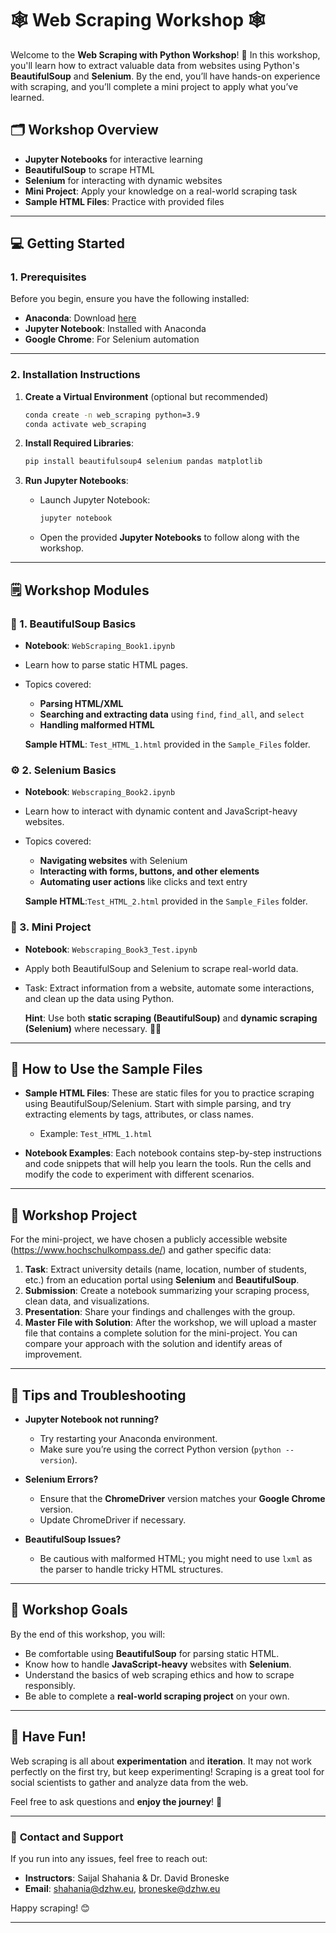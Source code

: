 # 🕸️ **Web Scraping Workshop** 🕸️

Welcome to the **Web Scraping with Python Workshop**! 🎉 In this workshop, you'll learn how to extract valuable data from websites using Python's **BeautifulSoup** and **Selenium**. By the end, you’ll have hands-on experience with scraping, and you’ll complete a mini project to apply what you’ve learned.

## 🗂️ **Workshop Overview**

- **Jupyter Notebooks** for interactive learning
- **BeautifulSoup** to scrape HTML
- **Selenium** for interacting with dynamic websites
- **Mini Project**: Apply your knowledge on a real-world scraping task
- **Sample HTML Files**: Practice with provided files

---

## 💻 **Getting Started**

### 1. **Prerequisites**

Before you begin, ensure you have the following installed:

- **Anaconda**: Download [here](https://www.anaconda.com/products/distribution)
- **Jupyter Notebook**: Installed with Anaconda
- **Google Chrome**: For Selenium automation


---

### 2. **Installation Instructions**

1. **Create a Virtual Environment** (optional but recommended)
   ```bash
   conda create -n web_scraping python=3.9
   conda activate web_scraping
   ```

2. **Install Required Libraries**:
   ```bash
   pip install beautifulsoup4 selenium pandas matplotlib
   ```

3. **Run Jupyter Notebooks**:
   - Launch Jupyter Notebook:
     ```bash
     jupyter notebook
     ```
   - Open the provided **Jupyter Notebooks** to follow along with the workshop.

---

## 🗒️ **Workshop Modules**

### 📖 1. **BeautifulSoup Basics**
- **Notebook**: `WebScraping_Book1.ipynb`
- Learn how to parse static HTML pages.
- Topics covered:
  - **Parsing HTML/XML**
  - **Searching and extracting data** using `find`, `find_all`, and `select`
  - **Handling malformed HTML**
  
  **Sample HTML**: `Test_HTML_1.html` provided in the `Sample_Files` folder.

### ⚙️ 2. **Selenium Basics**
- **Notebook**: `Webscraping_Book2.ipynb`
- Learn how to interact with dynamic content and JavaScript-heavy websites.
- Topics covered:
  - **Navigating websites** with Selenium
  - **Interacting with forms, buttons, and other elements**
  - **Automating user actions** like clicks and text entry
  
  **Sample HTML**:`Test_HTML_2.html` provided in the `Sample_Files` folder.

### 🎯 3. **Mini Project**
- **Notebook**: `Webscraping_Book3_Test.ipynb`
- Apply both BeautifulSoup and Selenium to scrape real-world data.
- Task: Extract information from a website, automate some interactions, and clean up the data using Python.

  **Hint**: Use both **static scraping (BeautifulSoup)** and **dynamic scraping (Selenium)** where necessary. 🧑‍💻

---

## 🚀 **How to Use the Sample Files**

- **Sample HTML Files**: These are static files for you to practice scraping using BeautifulSoup/Selenium. Start with simple parsing, and try extracting elements by tags, attributes, or class names.
  - Example: `Test_HTML_1.html`

- **Notebook Examples**: Each notebook contains step-by-step instructions and code snippets that will help you learn the tools. Run the cells and modify the code to experiment with different scenarios.

---

## 🎉 **Workshop Project**

For the mini-project, we have chosen a publicly accessible website (https://www.hochschulkompass.de/) and gather specific data:
1. **Task**: Extract university details (name, location, number of students, etc.) from an education portal using **Selenium** and **BeautifulSoup**.
2. **Submission**: Create a notebook summarizing your scraping process, clean data, and visualizations.
3. **Presentation**: Share your findings and challenges with the group.
4. **Master File with Solution**: After the workshop, we will upload a master file that contains a complete solution for the mini-project. You can compare your approach with the solution and identify areas of improvement.

---

## 🔧 **Tips and Troubleshooting**

- **Jupyter Notebook not running?**
  - Try restarting your Anaconda environment.
  - Make sure you’re using the correct Python version (`python --version`).

- **Selenium Errors?**
  - Ensure that the **ChromeDriver** version matches your **Google Chrome** version.
  - Update ChromeDriver if necessary.

- **BeautifulSoup Issues?**
  - Be cautious with malformed HTML; you might need to use `lxml` as the parser to handle tricky HTML structures.

---

## 🎯 **Workshop Goals**

By the end of this workshop, you will:
- Be comfortable using **BeautifulSoup** for parsing static HTML.
- Know how to handle **JavaScript-heavy** websites with **Selenium**.
- Understand the basics of web scraping ethics and how to scrape responsibly.
- Be able to complete a **real-world scraping project** on your own.

---

## 🌟 **Have Fun!**

Web scraping is all about **experimentation** and **iteration**. It may not work perfectly on the first try, but keep experimenting! Scraping is a great tool for social scientists to gather and analyze data from the web.

Feel free to ask questions and **enjoy the journey**! 🎉

---

### 📧 **Contact and Support**
If you run into any issues, feel free to reach out:
- **Instructors**: Saijal Shahania & Dr. David Broneske
- **Email**: shahania@dzhw.eu, broneske@dzhw.eu

Happy scraping! 😊

---


